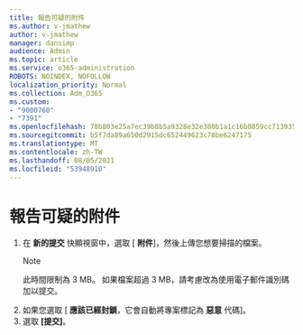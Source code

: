 ```yaml
---
title: 報告可疑的附件
ms.author: v-jmathew
author: v-jmathew
manager: dansimp
audience: Admin
ms.topic: article
ms.service: o365-administration
ROBOTS: NOINDEX, NOFOLLOW
localization_priority: Normal
ms.collection: Adm_O365
ms.custom:
- "9000760"
- "7391"
ms.openlocfilehash: 78b803e25a7ec39b8b5a9328e32e380b1a1c16b8859cc713935f38590b1bf3ea
ms.sourcegitcommit: b5f7da89a650d2915dc652449623c78be6247175
ms.translationtype: MT
ms.contentlocale: zh-TW
ms.lasthandoff: 08/05/2021
ms.locfileid: "53948910"
---
```

# <a name="report-suspicious-attachments"></a>報告可疑的附件

1. 在 **新的提交** 快顯視窗中，選取 [ **附件**]，然後上傳您想要掃描的檔案。
    > [!NOTE]
    > 此時間限制為 3 MB。 如果檔案超過 3 MB，請考慮改為使用電子郵件識別碼加以提交。
2. 如果您選取 [ **應該已經封鎖**，它會自動將專案標記為 **惡意** 代碼]。
3. 選取 **[提交]**。
